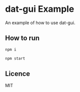 # dat-gui Example

An example of how to use dat-gui.

## How to run

```sh
npm i

npm start
```

## Licence

MIT